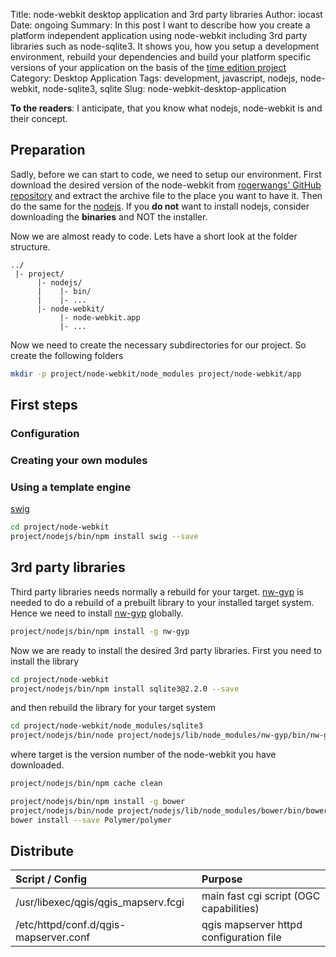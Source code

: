 Title: node-webkit desktop application and 3rd party libraries
Author: iocast
Date: ongoing
Summary: In this post I want to describe how you create a platform independent application using node-webkit including 3rd party libraries such as node-sqlite3. It shows you, how you setup a development environment, rebuild your dependencies and build your platform specific versions of your application on the basis of the [time edition project][]
Category: Desktop Application
Tags: development, javascript, nodejs, node-webkit, node-sqlite3, sqlite
Slug: node-webkit-desktop-application


**To the readers**: I anticipate, that you know what nodejs, node-webkit is and their concept.

## Preparation

Sadly, before we can start to code, we need to setup our environment. First download the desired version of the node-webkit from [rogerwangs' GitHub repository][node-webkit] and extract the archive file to the place you want to have it. Then do the same for the [nodejs][]. If you **do not** want to install nodejs, consider downloading the **binaries** and NOT the installer.

Now we are almost ready to code. Lets have a short look at the folder structure.

```
../
 |- project/
      |- nodejs/
	  |    |- bin/
	  |    |- ...
      |- node-webkit/
	       |- node-webkit.app
	       |- ...
```

Now we need to create the necessary subdirectories for our project. So create the following folders

```bash
mkdir -p project/node-webkit/node_modules project/node-webkit/app
```


## First steps




### Configuration


### Creating your own modules




### Using a template engine

[swig][]

```bash
cd project/node-webkit
project/nodejs/bin/npm install swig --save
```


## 3rd party libraries

Third party libraries needs normally a rebuild for your target. [nw-gyp][] is needed to do a rebuild of a prebuilt library to your installed target system. Hence we need to install [nw-gyp][] globally.

```bash
project/nodejs/bin/npm install -g nw-gyp
```

Now we are ready to install the desired 3rd party libraries. First you need to install the library

```bash
cd project/node-webkit
project/nodejs/bin/npm install sqlite3@2.2.0 --save
```

and then rebuild the library for your target system

```bash
cd project/node-webkit/node_modules/sqlite3
project/nodejs/bin/node project/nodejs/lib/node_modules/nw-gyp/bin/nw-gyp.js rebuild --target=0.8.5
```

where target is the version number of the node-webkit you have downloaded.


```bash
project/nodejs/bin/npm cache clean
```

```bash
project/nodejs/bin/npm install -g bower
project/nodejs/bin/node project/nodejs/lib/node_modules/bower/bin/bower init
bower install --save Polymer/polymer
```


## Distribute


Script / Config                       | Purpose
:-------------------------------------|:----------------------------------------
/usr/libexec/qgis/qgis_mapserv.fcgi   | main fast cgi script (OGC capabilities)
/etc/httpd/conf.d/qgis-mapserver.conf | qgis mapserver httpd configuration file





[time edition project]:		/projects/abc.html								"Time Edition Project"
[node-webkit]:				https://github.com/rogerwang/node-webkit		"node-webkit is an app runtime based on Chromium and node.js"
[nw-gyp]:					https://github.com/rogerwang/nw-gyp				"Native addon build tool for node-webkit"
[nodejs]:					http://nodejs.org								"Node.js is a platform built on Chrome's JavaScript runtime for easily building fast, scalable network applications."
[swig]:						https://github.com/paularmstrong/swig			"Swig is an awesome, Django/Jinja-like template engine for node.js."


